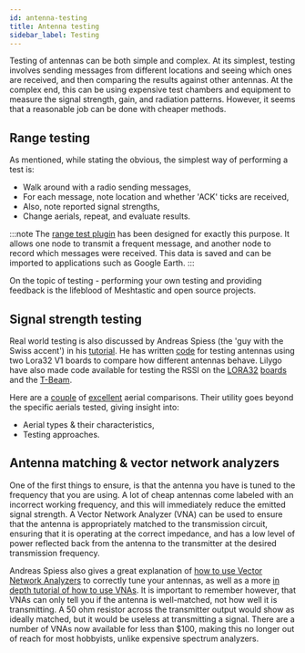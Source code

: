 ```yaml
---
id: antenna-testing
title: Antenna testing
sidebar_label: Testing
---
```


Testing of antennas can be both simple and complex. At its simplest, testing involves sending messages from different locations and seeing which ones are received, and then comparing the results against other antennas. At the complex end, this can be using expensive test chambers and equipment to measure the signal strength, gain, and radiation patterns. However, it seems that a reasonable job can be done with cheaper methods.

## Range testing

As mentioned, while stating the obvious, the simplest way of performing a test is:
- Walk around with a radio sending messages,
- For each message, note location and whether 'ACK' ticks are received,
- Also, note reported signal strengths,
- Change aerials, repeat, and evaluate results.

:::note
The [range test plugin](/docs/software/plugins/range-test-plugin) has been designed for exactly this purpose. It allows one node to transmit a frequent message, and another node to record which messages were received. This data is saved and can be imported to applications such as Google Earth.
:::

On the topic of testing - performing your own testing and providing feedback is the lifeblood of Meshtastic and open source projects. 

## Signal strength testing

Real world testing is also discussed by Andreas Spiess (the 'guy with the Swiss accent') in his [tutorial](https://www.youtube.com/watch?v=J3PBL9oLPX8). He has written [code](https://github.com/SensorsIot/Antenna-Tester) for testing antennas using two Lora32 V1 boards to compare how different antennas behave. Lilygo have also made code available for testing the RSSI on the [LORA32](https://github.com/LilyGO/TTGO-LORA32) [boards](https://github.com/Xinyuan-LilyGO/TTGO-LoRa-Series) and the [T-Beam](https://github.com/LilyGO/TTGO-T-Beam).

Here are a [couple](https://medium.com/home-wireless/testing-lora-antennas-at-915mhz-6d6b41ac8f1d) of [excellent](https://medium.com/home-wireless/testing-and-reviewing-lora-antennas-5b37dfa594a3) aerial comparisons.  Their utility goes beyond the specific aerials tested, giving insight into:
- Aerial types & their characteristics,
- Testing approaches.

## Antenna matching & vector network analyzers

One of the first things to ensure, is that the antenna you have is tuned to the frequency that you are using. A lot of cheap antennas come labeled with an incorrect working frequency, and this will immediately reduce the emitted signal strength. A Vector Network Analyzer (VNA) can be used to ensure that the antenna is appropriately matched to the transmission circuit, ensuring that it is operating at the correct impedance, and has a low level of power reflected back from the antenna to the transmitter at the desired transmission frequency. 

Andreas Spiess also gives a great explanation of [how to use Vector Network Analyzers](https://www.youtube.com/watch?v=ZpKoLvqOWyc) to correctly tune your antennas, as well as a more [in depth tutorial of how to use VNAs](https://www.youtube.com/watch?v=_pjcEKQY_Tk). It is important to remember however, that VNAs can only tell you if the antenna is well-matched, not how well it is transmitting. A 50 ohm resistor across the transmitter output would show as ideally matched, but it would be useless at transmitting a signal. There are a number of VNAs now available for less than $100, making this no longer out of reach for most hobbyists, unlike expensive spectrum analyzers.
